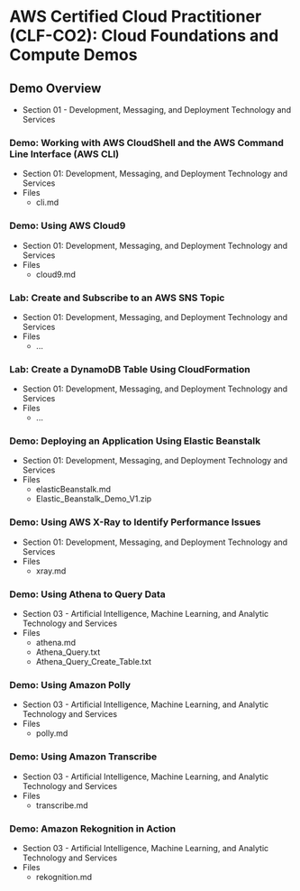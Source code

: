 # AWS Certified Cloud Practitioner (CLF-CO2): Cloud Foundations and Compute Demos

## Demo Overview

- Section 01 - Development, Messaging, and Deployment Technology and Services

### Demo: Working with AWS CloudShell and the AWS Command Line Interface (AWS CLI)
- Section 01: Development, Messaging, and Deployment Technology and Services
- Files
	- cli.md

### Demo: Using AWS Cloud9
- Section 01: Development, Messaging, and Deployment Technology and Services
- Files
	- cloud9.md

### Lab: Create and Subscribe to an AWS SNS Topic
- Section 01: Development, Messaging, and Deployment Technology and Services
- Files
	- ...

### Lab: Create a DynamoDB Table Using CloudFormation
- Section 01: Development, Messaging, and Deployment Technology and Services
- Files
	- ...

### Demo: Deploying an Application Using Elastic Beanstalk
- Section 01: Development, Messaging, and Deployment Technology and Services
- Files
	- elasticBeanstalk.md
	- Elastic_Beanstalk_Demo_V1.zip

### Demo: Using AWS X-Ray to Identify Performance Issues
- Section 01: Development, Messaging, and Deployment Technology and Services
- Files
	- xray.md

### Demo: Using Athena to Query Data
- Section 03 - Artificial Intelligence, Machine Learning, and Analytic Technology and Services
- Files
	- athena.md
	- Athena_Query.txt
	- Athena_Query_Create_Table.txt

### Demo: Using Amazon Polly
- Section 03 - Artificial Intelligence, Machine Learning, and Analytic Technology and Services
- Files
	- polly.md

### Demo: Using Amazon Transcribe
- Section 03 - Artificial Intelligence, Machine Learning, and Analytic Technology and Services
- Files
	- transcribe.md

### Demo: Amazon Rekognition in Action
- Section 03 - Artificial Intelligence, Machine Learning, and Analytic Technology and Services
- Files
	- rekognition.md
	

